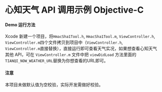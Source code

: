 # 心知天气 API 调用示例 Objective-C

#### Demo 运行方法
Xcode 新建一个项目，将`HmacSha1Tool.h`, `HmacSha1Tool.m`, `ViewController.h`, `ViewController.m`四个文件拷贝到项目中（`ViewController.h`, `ViewController.m`直接替换），直接运行即可查看天气实况，如果想查看心知天气其他 API，可在 `ViewController.m` 文件中把 `viewDidLoad` 方法里面的`TIANQI_NOW_WEATHER_URL`替换为你想查看的URL即可。


#### 注意
本项目未做默认值为空校验，实际开发需做好校验。
